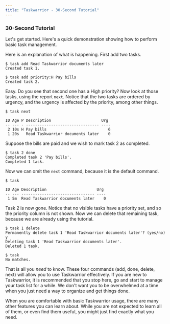 ```yaml
---
title: "Taskwarrior - 30-Second Tutorial"
---
```


### 30-Second Tutorial

Let\'s get started. Here\'s a quick demonstration showing how to perform basic
task management.

Here is an explanation of what is happening. First add two tasks.

    $ task add Read Taskwarrior documents later
    Created task 1.

    $ task add priority:H Pay bills
    Created task 2.

Easy. Do you see that second one has a High priority? Now look at those tasks,
using the report `next`. Notice that the two tasks are ordered by urgency, and
the urgency is affected by the priority, among other things.

    $ task next

    ID Age P Description                      Urg
    -- --- - -------------------------------- ----
     2 10s H Pay bills                           6
     1 20s   Read Taskwarrior documents later    0

Suppose the bills are paid and we wish to mark task 2 as completed.

    $ task 2 done
    Completed task 2 'Pay bills'.
    Completed 1 task.

Now we can omit the `next` command, because it is the default command.

    $ task

    ID Age Description                      Urg
    -- --- -------------------------------- ----
     1 5m  Read Taskwarrior documents later    0

Task 2 is now gone. Notice that no visible tasks have a priority set, and so the
priority column is not shown. Now we can delete that remaining task, because we
are already using the tutorial.

    $ task 1 delete
    Permanently delete task 1 'Read Taskwarrior documents later'? (yes/no) y
    Deleting task 1 'Read Taskwarrior documents later'.
    Deleted 1 task.

    $ task
    No matches.

That is all you *need* to know. These four commands (add, done, delete, next)
will allow you to use Taskwarrior effectively. If you are new to Taskwarrior, it
is recommended that you stop here, go and start to manage your task list for a
while. We don\'t want you to be overwhelmed at a time when you just need a way
to organize and get things done.

When you are comfortable with basic Taskwarrior usage, there are many other
features you can learn about. While you are not expected to learn all of them,
or even find them useful, you might just find exactly what you need.
